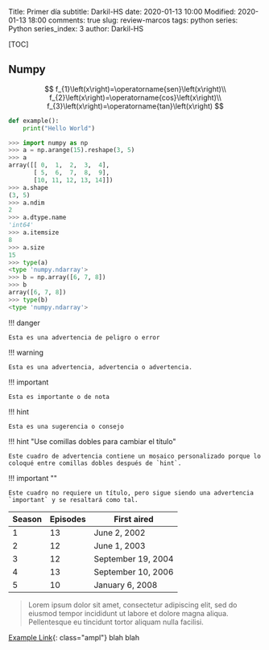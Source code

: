 Title: Primer día
subtitle: Darkil-HS
date: 2020-01-13 10:00
Modified: 2020-01-13 18:00
comments: true
slug: review-marcos
tags: python
series: Python
series_index: 3
author: Darkil-HS
<!-- PELICAN_BEGIN_SUMMARY -->
[TOC]

## Numpy

$$
f_{1}\left(x\right)=\operatorname{sen}\left(x\right)\\
f_{2}\left(x\right)=\operatorname{cos}\left(x\right)\\
f_{3}\left(x\right)=\operatorname{tan}\left(x\right)
$$

```python
def example():
    print("Hello World")
```

```python
>>> import numpy as np
>>> a = np.arange(15).reshape(3, 5)
>>> a
array([[ 0,  1,  2,  3,  4],
       [ 5,  6,  7,  8,  9],
       [10, 11, 12, 13, 14]])
>>> a.shape
(3, 5)
>>> a.ndim
2
>>> a.dtype.name
'int64'
>>> a.itemsize
8
>>> a.size
15
>>> type(a)
<type 'numpy.ndarray'>
>>> b = np.array([6, 7, 8])
>>> b
array([6, 7, 8])
>>> type(b)
<type 'numpy.ndarray'>
```
!!! danger

    Esta es una advertencia de peligro o error

!!! warning

    Esta es una advertencia, advertencia o advertencia.

!!! important

    Esta es importante o de nota

!!! hint

    Esta es una sugerencia o consejo

!!! hint "Use comillas dobles para cambiar el título"

    Este cuadro de advertencia contiene un mosaico personalizado porque lo coloqué entre comillas dobles después de `hint`.

!!! important ""

    Este cuadro no requiere un título, pero sigue siendo una advertencia `important` y se resaltará como tal.


| Season | Episodes | First aired        |
| ------ | -------- | ------------------ |
| 1      | 13       | June 2, 2002       |
| 2      | 12       | June 1, 2003       |
| 3      | 12       | September 19, 2004 |
| 4      | 13       | September 10, 2006 |
| 5      | 10       | January 6, 2008    |

> Lorem ipsum dolor sit amet, consectetur adipiscing elit, sed do eiusmod tempor incididunt ut labore et dolore magna aliqua. Pellentesque eu tincidunt tortor aliquam nulla facilisi.

[Example Link](https://www.mozilla.org/){: class="ampl"} blah blah

<!-- PELICAN_END_SUMMARY -->